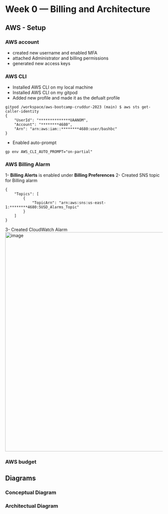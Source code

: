 # Week 0 — Billing and Architecture

## AWS - Setup

### AWS account 
- created new username and enabled MFA
- attached Administrator and billing permissions 
- generated new access keys

### AWS CLI
- Installed AWS CLI on my local machine
- Installed AWS CLI on my gitpod
- Added new profile and made it as the defualt profile
```
gitpod /workspace/aws-bootcamp-cruddur-2023 (main) $ aws sts get-caller-identity
{
    "UserId": "**************UAANOM",
    "Account": "********4680",
    "Arn": "arn:aws:iam::********4680:user/bashbc"
}
```
- Enabled auto-prompt
```
gp env AWS_CLI_AUTO_PROMPT="on-partial"
```

### AWS Billing Alarm
1- **Billing Alerts** is enabled under **Billing Preferences**
2- Created SNS topic for Billing alarm
```
{
    "Topics": [
        {
            "TopicArn": "arn:aws:sns:us-east-1:********4680:5USD_Alarms_Topic"
        }
    ]
}
```
3- Created CloudWatch Alarm
<img width="701" alt="image" src="https://user-images.githubusercontent.com/91587569/218409066-25669ce9-50df-4cdd-bbb5-39e78be3fce2.png">


### AWS budget

## Diagrams


### Conceptual Diagram


### Architectual Diagram
